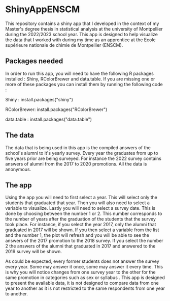 # ShinyAppENSCM

This repository contains a shiny app that I developed in the context of my Master's degree thesis in statistical analysis at the university of Montpellier during the 2022/2023 school year. This app is designed to help visualize the data that I worked with during my time as an apprentice at the Ecole supérieure nationale de chimie de Montpellier (ENSCM). 

## Packages needed

In order to run this app, you will need to have the following R packages installed : Shiny, RColorBrewer and data.table. If you are missing one or more of these packages you can install them by running the following code : 

Shiny :
install.packages("shiny")

RColorBrewer:
install.packages("RColorBrewer")

data.table :
install.packages("data.table")

## The data

The data that is being used in this app is the compiled answers of the school's alumni to it's yearly survey. Every year the graduates from up to five years prior are being surveyed. For instance the 2022 survey contains answers of alumni from the 2017 to 2020 promotions. All the data is anonymous.

## The app

Using the app you will need to first select a year. This will select only the students that graduated that year. Then you will also need to select a variable to visualize. Lastly you will need to select a survey date. This is done by choosing between the number 1 or 2. This number corresponds to the number of years after the graduation of the students that the survey took place. For instance, if you select the year 2017, only the alumni that graduated in 2017 will be shown. If you then select a variable from the list and the number 1, the plot will refresh and you will be able to see the answers of the 2017 promotion to the 2018 survey. If you select the number 2 the answers of the alumni that graduated in 2017 and answered to the 2019 survey will be shown. 

As could be expected, every former students does not answer the survey every year. Some may answer it once, some may answer it every time. This is why you will notice changes from one survey year to the other for the same promotion in categories such as sex or syllabus . This app is designed to present the available data, it is not designed to compare data from one year to another as it is not restricted to the same respondents from one year to another.  
